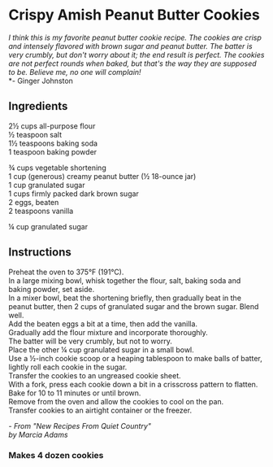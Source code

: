 # Crispy Amish Peanut Butter Cookies

*I think this is my favorite peanut butter cookie recipe. The cookies are crisp and intensely flavored with brown sugar and peanut butter. The batter is very crumbly, but don't worry about it; the end result is perfect. The cookies are not perfect rounds when baked, but that's the way they are supposed to be. Believe me, no one will complain!*  
*- Ginger Johnston

## Ingredients
2&frac12; cups all-purpose flour  
&frac12; teaspoon salt  
1&frac12; teaspoons baking soda  
1 teaspoon baking powder  

&frac34; cups vegetable shortening  
1 cup (generous) creamy peanut butter (&frac12; 18-ounce jar)  
1 cup granulated sugar  
1 cups firmly packed dark brown sugar  
2 eggs, beaten  
2 teaspoons vanilla  

&frac14; cup granulated sugar  

## Instructions
Preheat the oven to 375&deg;F (191&deg;C).  
In a large mixing bowl, whisk together the flour, salt, baking soda and baking powder, set aside.  
In a mixer bowl, beat the shortening briefly, then gradually beat in the peanut butter, then 2 cups of granulated sugar and the brown sugar. Blend well.  
Add the beaten eggs a bit at a time, then add the vanilla.  
Gradually add the flour mixture and incorporate thoroughly.  
The batter will be very crumbly, but not to worry.  
Place the other &frac14; cup granulated sugar in a small bowl.  
Use a &frac12;-inch cookie scoop or a heaping tablespoon to make balls of batter, lightly roll each cookie in the sugar.  
Transfer the cookies to an ungreased cookie sheet.  
With a fork, press each cookie down a bit in a crisscross pattern to flatten.  
Bake for 10 to 11 minutes or until brown.  
Remove from the oven and allow the cookies to cool on the pan.  
Transfer cookies to an airtight container or the freezer.  

*- From "New Recipes From Quiet Country"*  
*by Marcia Adams*

### Makes 4 dozen cookies
